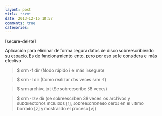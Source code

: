 ```yaml
---
layout: post
title: "srm"
date: 2013-12-15 18:57
comments: true
categories: 
---
```

[secure-delete]

Aplicación para eliminar de forma segura datos de disco sobreescribiendo su espacio. Es de funcionamiento lento, pero por eso se le considera el más efectivo

>$ srm -f dir (Modo rápido i el más inseguro)

>$ srm -l dir (Como realizar dos veces srm -f)

>$ srm archivo.txt (Se sobreescribe 38 veces)

>$ srm -rzv dir (se sobreescriben 38 veces los archivos y subdirectorios incluidos [r], sobreescribnedo ceros en el último borrado [z] y mostrando el proceso [v])


